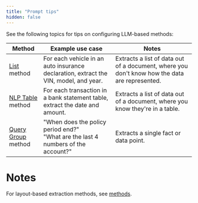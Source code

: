 ```yaml
---
title: "Prompt tips"
hidden: false
---
```



See the following topics for tips on configuring LLM-based methods:

| Method                             | Example use case                                             | Notes                                                        |
| ---------------------------------- | ------------------------------------------------------------ | ------------------------------------------------------------ |
| [List](doc:list-tips) method       | For each vehicle in an auto insurance declaration, extract the VIN, model, and year. | Extracts a list of data out of a document, where you don't know how the data are represented. |
| [NLP Table](doc:table-tips) method | For each transaction in a bank statement table, extract the date and amount. | Extracts a list of data out of a document, where you know they're in a table. |
| [Query Group](doc:query-group-tips) method     | "When does the policy period end?"<br/>"What are the last 4 numbers of the account?" | Extracts a single fact or data point.                        |

Notes
====

For layout-based extraction methods, see [methods](doc:methods).
